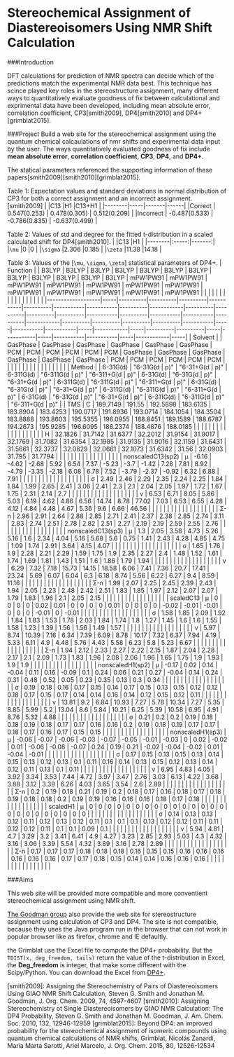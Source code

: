 # Stereochemical Assignment of Diastereoisomers Using NMR Shift Calculation

###Introduction

DFT calculations for prediction of NMR spectra can decide which of the predictions match the experimental NMR data best. This technique has scince played key roles in the stereostructure assignment, many different ways to quantitatively evaluate goodness of fix between calculational and exprimental data have been developed, including mean absolute error, correlation coefficient, CP3[smith2009], DP4[smith2010] and DP4+[grimblat2015].

###Project
Build a web site for the stereochemical assignment using the quantum chemical calcaulations of nmr shifts and experimental data input by the user. The ways quantitatively evaluated goodness of fix include **mean absolute error**, **correlation coefficient**, **CP3**, **DP4**, and **DP4+**. 

The statical parameters referenced the supporting information of these papers[smith2009][smith2010][grimblat2015].

Table 1: Expectation values and standard deviations in normal distribution of CP3 for both a correct assignment and an incorrect assignment.[smith2009]
|       |C13     |H1      |C13+H1   |
|--------|-----|-------|------|
|Correct | 0.547(0.253) | 0.478(0.305) | 0.512(0.209) |
|Incorrect | -0.487(0.533) | -0.786(0.835) | -0.637(0.499) |

Table 2: Values of std and degree for the fitted t-distribution in a scaled calculated shift for DP4[smith2010].
|       |C13     |H1    |
|--------|:-----:|-------:|
|`\mu`  |0      |0      |
|`\sigma`  |2.306      |0.185     |
|`\zeta`  |11.38    |14.18    |

Table 3: Values of the [`\mu`, `\sigma`, `\zeta`] statistical parameters of DP4+.
| Function          |     | B3LYP    | B3LYP    | B3LYP    | B3LYP     | B3LYP    | B3LYP     | B3LYP     | B3LYP    | B3LYP      | B3LYP    | B3LYP    | B3LYP    | mPW1PW91 | mPW1PW91  | mPW1PW91 | mPW1PW91  | mPW1PW91  | mPW1PW91 | mPW1PW91   | mPW1PW91 | mPW1PW91 | mPW1PW91 | mPW1PW91 | mPW1PW91  |     |           |           |     |            |     |          |          |     |           |     |           |           |     |            |     | 
|-------------------|-----|----------|----------|----------|-----------|----------|-----------|-----------|----------|------------|----------|----------|----------|----------|-----------|----------|-----------|-----------|----------|------------|----------|----------|----------|----------|-----------|-----|-----------|-----------|-----|------------|-----|----------|----------|-----|-----------|-----|-----------|-----------|-----|------------|-----| 
| Solvent           |     | GasPhase | GasPhase | GasPhase | GasPhase  | GasPhase | GasPhase  | PCM       | PCM      | PCM        | PCM      | PCM      | PCM      | GasPhase | GasPhase  | GasPhase | GasPhase  | GasPhase  | GasPhase | PCM        | PCM      | PCM      | PCM      | PCM      | PCM       |     |           |           |     |            |     |          |          |     |           |     |           |           |     |            |     | 
| Method            |     | 6-31G(d) | "6-31G(d | p)"      | "6-31+G(d | p)"      | 6-311G(d) | "6-311G(d | p)"      | "6-311+G(d | p)"      | 6-31G(d) | "6-31G(d | p)"      | "6-31+G(d | p)"      | 6-311G(d) | "6-311G(d | p)"      | "6-311+G(d | p)"      | 6-31G(d) | "6-31G(d | p)"      | "6-31+G(d | p)" | 6-311G(d) | "6-311G(d | p)" | "6-311+G(d | p)" | 6-31G(d) | "6-31G(d | p)" | "6-31+G(d | p)" | 6-311G(d) | "6-311G(d | p)" | "6-311+G(d | p)" | 
| TMS               | C   | 189.7149 | 191.55   | 192.5898 | 183.6135  | 183.8904 | 183.4253  | 190.0717  | 191.8936 | 193.0714   | 184.1054 | 184.3504 | 183.8888 | 193.8603 | 195.5355  | 196.0955 | 188.8451  | 189.1589  | 188.6787 | 194.2673   | 195.9285 | 196.6095 | 188.2374 | 188.4876 | 188.0185  |     |           |           |     |            |     |          |          |     |           |     |           |           |     |            |     | 
|                   | H   | 32.1826  | 31.7142  | 31.6377  | 32.2012   | 31.9154  | 31.9017   | 32.1769   | 31.7082  | 31.6354    | 32.1985  | 31.9135  | 31.9016  | 32.1159  | 31.6431   | 31.5661  | 32.3737   | 32.0829   | 32.0661  | 32.1073    | 31.6342  | 31.56    | 32.0903  | 31.795   | 31.7794   |     |           |           |     |            |     |          |          |     |           |     |           |           |     |            |     | 
| nonscaledC13(sp2) | μ   | -6.16    | -4.62    | -2.68    | 5.92      | 6.54     | 7.37      | -5.23     | -3.7     | -1.42      | 7.28     | 7.81     | 8.92     | -4.79    | -3.35     | -2.18    | 6.08      | 6.78      | 7.52     | -3.79      | -2.37    | -0.92    | 6.32     | 6.88     | 7.91      |     |           |           |     |            |     |          |          |     |           |     |           |           |     |            |     | 
|                   | σ   | 2.49     | 2.46     | 2.29     | 2.35      | 2.24     | 2.25      | 1.84      | 1.84     | 1.99       | 2.65     | 2.41     | 3.06     | 2.41     | 2.3       | 2.1      | 2.04      | 2.05      | 1.97     | 1.72       | 1.67     | 1.75     | 2.31     | 2.14     | 2.7       |     |           |           |     |            |     |          |          |     |           |     |           |           |     |            |     | 
|                   | ν   | 6.53     | 6.71     | 8.05     | 5.86      | 5.03     | 6.19      | 4.62      | 4.86     | 6.56       | 14.74    | 8.78     | 77.02    | 7.03     | 6.53      | 6.55     | 4.28      | 4.12      | 4.84     | 4.48       | 4.67     | 5.36     | 9.6      | 6.66     | 46.56     |     |           |           |     |            |     |          |          |     |           |     |           |           |     |            |     | 
|                   | Σ-n | 2.96     | 2.91     | 2.64     | 2.88      | 2.85     | 2.71      | 2.41      | 2.37     | 2.38       | 2.85     | 2.74     | 3.11     | 2.83     | 2.74      | 2.51     | 2.78      | 2.82      | 2.51     | 2.27       | 2.19     | 2.19     | 2.59     | 2.55     | 2.76      |     |           |           |     |            |     |          |          |     |           |     |           |           |     |            |     | 
| nonscaledC13(sp3) | μ   | 1.3      | 2.05     | 3.58     | 4.73      | 5.26     | 5.16      | 1.6       | 2.34     | 4.04       | 5.16     | 5.68     | 5.6      | 0.75     | 1.41      | 2.43     | 4.28      | 4.85      | 4.75     | 1.09       | 1.74     | 2.91     | 3.64     | 4.15     | 4.07      |     |           |           |     |            |     |          |          |     |           |     |           |           |     |            |     | 
|                   | σ   | 1.65     | 1.76     | 1.9      | 2.28      | 2.21     | 2.29      | 1.59      | 1.75     | 1.9        | 2.35     | 2.27     | 2.4      | 1.48     | 1.52      | 1.61     | 1.74      | 1.69      | 1.81     | 1.43       | 1.51     | 1.6      | 1.86     | 1.79     | 1.94      |     |           |           |     |            |     |          |          |     |           |     |           |           |     |            |     | 
|                   | ν   | 6.29     | 7.32     | 7.18     | 15.73     | 14.15    | 18.58     | 6.06      | 7.41     | 7.36       | 20.7     | 17.41    | 23.24    | 5.69     | 6.07      | 6.04     | 6.3       | 6.18      | 8.74     | 5.56       | 6.22     | 6.27     | 9.4      | 8.59     | 11.16     |     |           |           |     |            |     |          |          |     |           |     |           |           |     |            |     | 
|                   | Σ-n | 1.99     | 2.07     | 2.25     | 2.45      | 2.39     | 2.43      | 1.94      | 2.05     | 2.23       | 2.48     | 2.42     | 2.51     | 1.83     | 1.85      | 1.97     | 2.12      | 2.07      | 2.07     | 1.79       | 1.83     | 1.96     | 2.1      | 2.05     | 2.15      |     |           |           |     |            |     |          |          |     |           |     |           |           |     |            |     | 
| scaledC13         | μ   | 0        | 0        | 0        | 0         | 0.02     | 0.01      | 0         | 0        | 0          | 0        | 0.01     | 0        | 0        | 0         | 0        | -0.02     | -0.01     | -0.01    | 0          | 0        | 0        | -0.01    | 0        | -0.01     |     |           |           |     |            |     |          |          |     |           |     |           |           |     |            |     | 
|                   | σ   | 1.58     | 1.85     | 2.09     | 1.92      | 1.84     | 1.83      | 1.53      | 1.78     | 2.03       | 1.84     | 1.74     | 1.8      | 1.27     | 1.45      | 1.6      | 1.6       | 1.55      | 1.58     | 1.23       | 1.39     | 1.56     | 1.56     | 1.49     | 1.57      |     |           |           |     |            |     |          |          |     |           |     |           |           |     |            |     | 
|                   | ν   | 5.97     | 8.74     | 10.39    | 7.16      | 6.34     | 7.39      | 6.09      | 8.78     | 10.17      | 7.32     | 6.37     | 7.94     | 4.19     | 5.33      | 6.11     | 4.9       | 4.48      | 5.76     | 4.43       | 5.58     | 6.23     | 5.8      | 5.23     | 6.67      |     |           |           |     |            |     |          |          |     |           |     |           |           |     |            |     | 
|                   | Σ-n | 1.94     | 2.12     | 2.33     | 2.27      | 2.22     | 2.15      | 1.87      | 2.04     | 2.28       | 2.17     | 2.1      | 2.09     | 1.73     | 1.83      | 1.96     | 2.08      | 2.06      | 1.96     | 1.65       | 1.75     | 1.9      | 1.93     | 1.9      | 1.9       |     |           |           |     |            |     |          |          |     |           |     |           |           |     |            |     | 
| nonscaledH1(sp2)  | μ   | -0.17    | 0.02     | 0.14     | -0.04     | 0.11     | 0.16      | -0.09     | 0.1      | 0.24       | 0.06     | 0.21     | 0.27     | -0.04    | 0.14      | 0.24     | 0.31      | 0.48      | 0.52     | 0.05       | 0.23     | 0.35     | 0.13     | 0.3      | 0.34      |     |           |           |     |            |     |          |          |     |           |     |           |           |     |            |     | 
|                   | σ   | 0.19     | 0.18     | 0.16     | 0.17      | 0.15     | 0.14      | 0.17      | 0.15     | 0.13       | 0.15     | 0.12     | 0.12     | 0.18     | 0.17      | 0.15     | 0.17      | 0.14      | 0.14     | 0.16       | 0.14     | 0.12     | 0.15     | 0.12     | 0.11      |     |           |           |     |            |     |          |          |     |           |     |           |           |     |            |     | 
|                   | ν   | 13.81    | 9.2      | 6.84     | 10.93     | 7.27     | 5.78      | 10.34     | 7.27     | 5.35       | 8.85     | 5.99     | 5.2      | 13.04    | 8.6       | 5.84     | 10.21     | 6.25      | 5.39     | 10.58      | 6.95     | 4.91     | 8.76     | 5.32     | 4.88      |     |           |           |     |            |     |          |          |     |           |     |           |           |     |            |     | 
|                   | σ   | 0.21     | 0.2      | 0.2      | 0.19      | 0.18     | 0.18      | 0.19      | 0.18     | 0.17       | 0.17     | 0.16     | 0.16     | 0.2      | 0.19      | 0.18     | 0.19      | 0.17      | 0.17     | 0.18       | 0.17     | 0.16     | 0.17     | 0.15     | 0.15      |     |           |           |     |            |     |          |          |     |           |     |           |           |     |            |     | 
| nonscaledH1(sp3)  | μ   | -0.06    | -0.07    | -0.06    | -0.03     | -0.07    | -0.05     | -0.01     | -0.03    | 0          | 0.02     | -0.02    | 0.01     | -0.06    | -0.08     | -0.07    | 0.24      | 0.19      | 0.21     | -0.02      | -0.04    | -0.02    | 0.01     | -0.04    | -0.01     |     |           |           |     |            |     |          |          |     |           |     |           |           |     |            |     | 
|                   | σ   | 0.17     | 0.15     | 0.13     | 0.15      | 0.13     | 0.14      | 0.15      | 0.13     | 0.12       | 0.13     | 0.1      | 0.11     | 0.16     | 0.14      | 0.13     | 0.15      | 0.12      | 0.13     | 0.14       | 0.12     | 0.11     | 0.13     | 0.1      | 0.11      |     |           |           |     |            |     |          |          |     |           |     |           |           |     |            |     | 
|                   | ν   | 6.95     | 4.83     | 4.05     | 3.92      | 3.34     | 3.53      | 7.44      | 4.72     | 3.97       | 3.47     | 2.76     | 3.03     | 6.13     | 4.22      | 3.68     | 3.88      | 3.12      | 3.39     | 6.26       | 4.03     | 3.65     | 3.54     | 2.6      | 2.89      |     |           |           |     |            |     |          |          |     |           |     |           |           |     |            |     | 
|                   | Σ-n | 0.2      | 0.19     | 0.18     | 0.21      | 0.19     | 0.2       | 0.18      | 0.17     | 0.16       | 0.18     | 0.17     | 0.18     | 0.19     | 0.18      | 0.18     | 0.2       | 0.19      | 0.19     | 0.16       | 0.16     | 0.16     | 0.18     | 0.17     | 0.18      |     |           |           |     |            |     |          |          |     |           |     |           |           |     |            |     | 
| scaledH1          | μ   | 0        | 0        | 0        | 0         | 0        | 0         | 0         | 0        | 0          | 0        | 0        | 0        | 0        | 0         | 0        | 0         | 0         | 0        | 0          | 0        | 0        | 0        | 0        | 0         |     |           |           |     |            |     |          |          |     |           |     |           |           |     |            |     | 
|                   | σ   | 0.14     | 0.13     | 0.13     | 0.12      | 0.11     | 0.12      | 0.13      | 0.12     | 0.11       | 0.1      | 0.1      | 0.1      | 0.13     | 0.12      | 0.12     | 0.11      | 0.11      | 0.12     | 0.12       | 0.11     | 0.1      | 0.1      | 0.09     | 0.1       |     |           |           |     |            |     |          |          |     |           |     |           |           |     |            |     | 
|                   | ν   | 5.94     | 4.81     | 4.7      | 3.29      | 3.2      | 3.41      | 6.41      | 4.9      | 4.27       | 3.23     | 2.85     | 2.93     | 5.03     | 4.3       | 4.32     | 3.16      | 3.06      | 3.39     | 5.54       | 4.32     | 3.89     | 3.16     | 2.78     | 2.89      |     |           |           |     |            |     |          |          |     |           |     |           |           |     |            |     | 
|                   | Σ-n | 0.17     | 0.17     | 0.17     | 0.18      | 0.18     | 0.18      | 0.16      | 0.15     | 0.15       | 0.16     | 0.16     | 0.16     | 0.16     | 0.16      | 0.16     | 0.17      | 0.17      | 0.18     | 0.15       | 0.14     | 0.14     | 0.16     | 0.16     | 0.16      |     |           |           |     |            |     |          |          |     |           |     |           |           |     |            |     | 



###Aims

This web site will be provided more compatible and more conventient stereochemical assignment using NMR shift.

[The Goodman group](http://www-jmg.ch.cam.ac.uk/tools/nmr/) also provide the web site for stereostructure assignment using calculation of CP3 and DP4. The site is not compatible, because they uses the Java program run in the browser that can not work in popular browser like as firefox, chrome and IE defaultly.

the Grimblat use the Excel file to compute the DP4+ probability. But the `TDIST(x, deg_freedom, tails)` return the value of the t-distribution in Excel, the **Deg_freedom** is integer, that make some different with the Scipy/Python. You can download the Excel from [DP4+](http://sarotti-nmr.weebly.com/).

[smith2009]: Assigning the Stereochemistry of Pairs of Diastereoisomers Using GIAO NMR Shift Calculation, Steven G. Smith and Jonathan M. Goodman, J. Org. Chem. 2009, 74, 4597-4607
[smith2010]: Assigning Stereochemistry ot Single Diastereoisomers by GIAO NMR Calculation: The DP4 Probability, Steven G. Smith and Jonathan M. Goodman, J. Am. Chem. Soc. 2010, 132, 12946-12959
[grimblat2015]: Beyond DP4: an improved probability for the stereochemical assignment of isomeric compounds using quantum chemical calculations of NMR shifts, Grimblat, Nicolás Zanardi, María Marta Sarotti, Ariel Marcelo, J. Org. Chem. 2015, 80, 12526-12534

